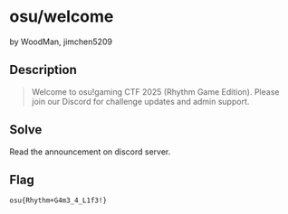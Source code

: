 # osu/welcome
by WoodMan, jimchen5209
## Description
> Welcome to osu!gaming CTF 2025 (Rhythm Game Edition). Please join our Discord for challenge updates and admin support.

## Solve
Read the announcement on discord server.

## Flag
`osu{Rhythm+G4m3_4_L1f3!}`
